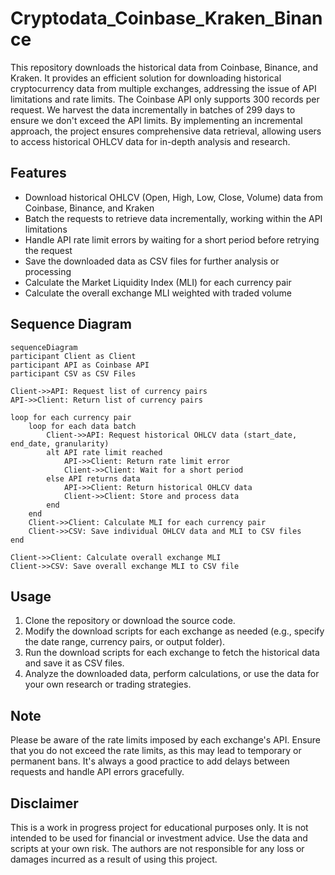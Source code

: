 # Cryptodata_Coinbase_Kraken_Binance

This repository downloads the historical data from Coinbase, Binance, and Kraken. It provides an efficient solution for downloading historical cryptocurrency data from multiple exchanges, addressing the issue of API limitations and rate limits. The Coinbase API only supports 300 records per request. We harvest the data incrementally in batches of 299 days to ensure we don't exceed the API limits. By implementing an incremental approach, the project ensures comprehensive data retrieval, allowing users to access historical OHLCV data for in-depth analysis and research.

## Features

- Download historical OHLCV (Open, High, Low, Close, Volume) data from Coinbase, Binance, and Kraken
- Batch the requests to retrieve data incrementally, working within the API limitations
- Handle API rate limit errors by waiting for a short period before retrying the request
- Save the downloaded data as CSV files for further analysis or processing
- Calculate the Market Liquidity Index (MLI) for each currency pair
- Calculate the overall exchange MLI weighted with traded volume

## Sequence Diagram
```mermaid
sequenceDiagram
participant Client as Client
participant API as Coinbase API
participant CSV as CSV Files

Client->>API: Request list of currency pairs
API->>Client: Return list of currency pairs

loop for each currency pair
    loop for each data batch
        Client->>API: Request historical OHLCV data (start_date, end_date, granularity)
        alt API rate limit reached
            API->>Client: Return rate limit error
            Client->>Client: Wait for a short period
        else API returns data
            API->>Client: Return historical OHLCV data
            Client->>Client: Store and process data
        end
    end
    Client->>Client: Calculate MLI for each currency pair
    Client->>CSV: Save individual OHLCV data and MLI to CSV files
end

Client->>Client: Calculate overall exchange MLI
Client->>CSV: Save overall exchange MLI to CSV file
```

## Usage

1. Clone the repository or download the source code.
2. Modify the download scripts for each exchange as needed (e.g., specify the date range, currency pairs, or output folder).
3. Run the download scripts for each exchange to fetch the historical data and save it as CSV files.
4. Analyze the downloaded data, perform calculations, or use the data for your own research or trading strategies.

## Note

Please be aware of the rate limits imposed by each exchange's API. Ensure that you do not exceed the rate limits, as this may lead to temporary or permanent bans. It's always a good practice to add delays between requests and handle API errors gracefully.

## Disclaimer

This is a work in progress project for educational purposes only. It is not intended to be used for financial or investment advice. Use the data and scripts at your own risk. The authors are not responsible for any loss or damages incurred as a result of using this project.
